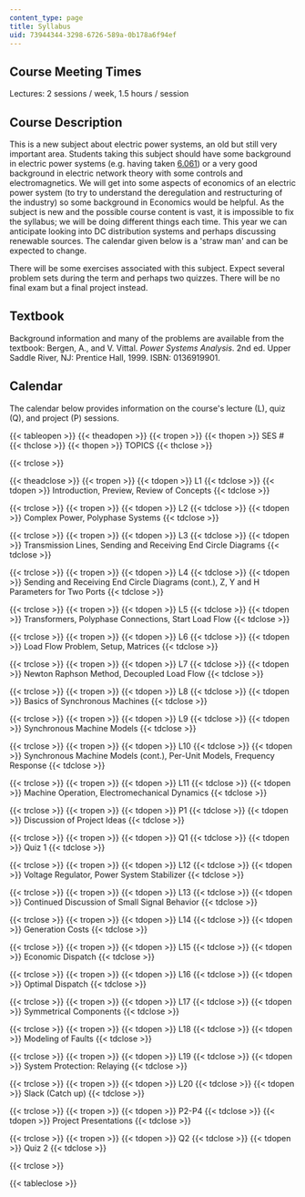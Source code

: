 ```yaml
---
content_type: page
title: Syllabus
uid: 73944344-3298-6726-589a-0b178a6f94ef
---
```


Course Meeting Times
--------------------

Lectures: 2 sessions / week, 1.5 hours / session

Course Description
------------------

This is a new subject about electric power systems, an old but still very important area. Students taking this subject should have some background in electric power systems (e.g. having taken [6.061](/courses/6-061-introduction-to-electric-power-systems-spring-2011/)) or a very good background in electric network theory with some controls and electromagnetics. We will get into some aspects of economics of an electric power system (to try to understand the deregulation and restructuring of the industry) so some background in Economics would be helpful. As the subject is new and the possible course content is vast, it is impossible to fix the syllabus; we will be doing different things each time. This year we can anticipate looking into DC distribution systems and perhaps discussing renewable sources. The calendar given below is a 'straw man' and can be expected to change.

There will be some exercises associated with this subject. Expect several problem sets during the term and perhaps two quizzes. There will be no final exam but a final project instead.

Textbook
--------

Background information and many of the problems are available from the textbook: Bergen, A., and V. Vittal. _Power Systems Analysis_. 2nd ed. Upper Saddle River, NJ: Prentice Hall, 1999. ISBN: 0136919901.

Calendar
--------

The calendar below provides information on the course's lecture (L), quiz (Q), and project (P) sessions.

{{< tableopen >}}
{{< theadopen >}}
{{< tropen >}}
{{< thopen >}}
SES #
{{< thclose >}}
{{< thopen >}}
TOPICS
{{< thclose >}}

{{< trclose >}}

{{< theadclose >}}
{{< tropen >}}
{{< tdopen >}}
L1
{{< tdclose >}}
{{< tdopen >}}
Introduction, Preview, Review of Concepts
{{< tdclose >}}

{{< trclose >}}
{{< tropen >}}
{{< tdopen >}}
L2
{{< tdclose >}}
{{< tdopen >}}
Complex Power, Polyphase Systems
{{< tdclose >}}

{{< trclose >}}
{{< tropen >}}
{{< tdopen >}}
L3
{{< tdclose >}}
{{< tdopen >}}
Transmission Lines, Sending and Receiving End Circle Diagrams
{{< tdclose >}}

{{< trclose >}}
{{< tropen >}}
{{< tdopen >}}
L4
{{< tdclose >}}
{{< tdopen >}}
Sending and Receiving End Circle Diagrams (cont.), Z, Y and H Parameters for Two Ports
{{< tdclose >}}

{{< trclose >}}
{{< tropen >}}
{{< tdopen >}}
L5
{{< tdclose >}}
{{< tdopen >}}
Transformers, Polyphase Connections, Start Load Flow
{{< tdclose >}}

{{< trclose >}}
{{< tropen >}}
{{< tdopen >}}
L6
{{< tdclose >}}
{{< tdopen >}}
Load Flow Problem, Setup, Matrices
{{< tdclose >}}

{{< trclose >}}
{{< tropen >}}
{{< tdopen >}}
L7
{{< tdclose >}}
{{< tdopen >}}
Newton Raphson Method, Decoupled Load Flow
{{< tdclose >}}

{{< trclose >}}
{{< tropen >}}
{{< tdopen >}}
L8
{{< tdclose >}}
{{< tdopen >}}
Basics of Synchronous Machines
{{< tdclose >}}

{{< trclose >}}
{{< tropen >}}
{{< tdopen >}}
L9
{{< tdclose >}}
{{< tdopen >}}
Synchronous Machine Models
{{< tdclose >}}

{{< trclose >}}
{{< tropen >}}
{{< tdopen >}}
L10
{{< tdclose >}}
{{< tdopen >}}
Synchronous Machine Models (cont.), Per-Unit Models, Frequency Response
{{< tdclose >}}

{{< trclose >}}
{{< tropen >}}
{{< tdopen >}}
L11
{{< tdclose >}}
{{< tdopen >}}
Machine Operation, Electromechanical Dynamics
{{< tdclose >}}

{{< trclose >}}
{{< tropen >}}
{{< tdopen >}}
P1
{{< tdclose >}}
{{< tdopen >}}
Discussion of Project Ideas
{{< tdclose >}}

{{< trclose >}}
{{< tropen >}}
{{< tdopen >}}
Q1
{{< tdclose >}}
{{< tdopen >}}
Quiz 1
{{< tdclose >}}

{{< trclose >}}
{{< tropen >}}
{{< tdopen >}}
L12
{{< tdclose >}}
{{< tdopen >}}
Voltage Regulator, Power System Stabilizer
{{< tdclose >}}

{{< trclose >}}
{{< tropen >}}
{{< tdopen >}}
L13
{{< tdclose >}}
{{< tdopen >}}
Continued Discussion of Small Signal Behavior
{{< tdclose >}}

{{< trclose >}}
{{< tropen >}}
{{< tdopen >}}
L14
{{< tdclose >}}
{{< tdopen >}}
Generation Costs
{{< tdclose >}}

{{< trclose >}}
{{< tropen >}}
{{< tdopen >}}
L15
{{< tdclose >}}
{{< tdopen >}}
Economic Dispatch
{{< tdclose >}}

{{< trclose >}}
{{< tropen >}}
{{< tdopen >}}
L16
{{< tdclose >}}
{{< tdopen >}}
Optimal Dispatch
{{< tdclose >}}

{{< trclose >}}
{{< tropen >}}
{{< tdopen >}}
L17
{{< tdclose >}}
{{< tdopen >}}
Symmetrical Components
{{< tdclose >}}

{{< trclose >}}
{{< tropen >}}
{{< tdopen >}}
L18
{{< tdclose >}}
{{< tdopen >}}
Modeling of Faults
{{< tdclose >}}

{{< trclose >}}
{{< tropen >}}
{{< tdopen >}}
L19
{{< tdclose >}}
{{< tdopen >}}
System Protection: Relaying
{{< tdclose >}}

{{< trclose >}}
{{< tropen >}}
{{< tdopen >}}
L20
{{< tdclose >}}
{{< tdopen >}}
Slack (Catch up)
{{< tdclose >}}

{{< trclose >}}
{{< tropen >}}
{{< tdopen >}}
P2-P4
{{< tdclose >}}
{{< tdopen >}}
Project Presentations
{{< tdclose >}}

{{< trclose >}}
{{< tropen >}}
{{< tdopen >}}
Q2
{{< tdclose >}}
{{< tdopen >}}
Quiz 2
{{< tdclose >}}

{{< trclose >}}

{{< tableclose >}}